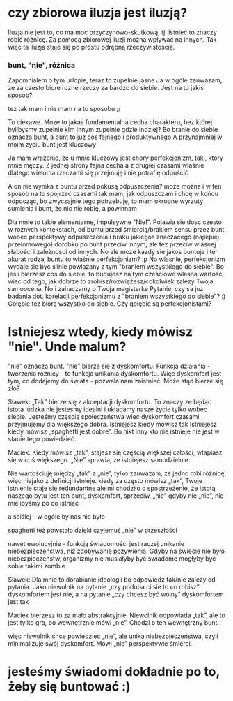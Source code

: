 # czy zbiorowa iluzja jest iluzją?

Iluzją nie jest to, co ma moc przyczynowo-skutkową, tj. istnieć to znaczy robić różnicę. Za pomocą zbiorowej iluzji można wpływać na innych. Tak więc ta iluzja staje się po prostu odrębną rzeczywistością.

### bunt, "nie", różnica

Zapomnialem o tym urlopie, teraz to zupelnie jasne
Ja w ogóle zauwazam, ze za czesto biore rozne rzeczy za bardzo do siebie. Jest na to jakis sposób?

tez tak mam i nie mam na to sposobu ;/

To ciekawe. Moze to jakas fundamentalna cecha charakteru, bez której bylibysmy zupelnie kim innym zupelnie gdzie indziej? Bo branie do siebie oznacza bunt, a bunt to juz cos fajnego i produktywnego
A przynajmniej w moim zyciu bunt jest kluczowy

Ja mam wrażenie, że u mnie kluczowy jest chory perfekcjonizm, taki, który mnie męczy.
Z jednej strony fajna cecha
a z drugiej czasami właśnie dlatego wieloma rzeczami się przejmuję i nie potrafię odpuścić

A on nie wynika z buntu przed pokusą odpuszczenia?
może można i w ten sposób na to spojrzeć
czasami tak mam; jak odpuszczam i chcę w końcu odpocząć, bo zwyczajnie tego potrzebuję, to mam okropne wyrzuty sumienia i bunt, że nic nie robię, a powinnam

Dla mnie to takie elementarne, impulsywne "Nie!". Pojawia sie dosc czesto w roznych kontekstach, od buntu przed śmiercią/brakiem sensu przez bunt wobec perspektywy odpuszczenia i braku jakiegos znaczacego (najlepiej przełomowego) dorobku po bunt przeciw innym, ale tez przeciw wlasnej słabości i zależności od innych. No ale moze kazdy sie jakos buntuje i ten akurat rodzaj buntu to właśnie perfekcjonizm? :p
No wlasnie, perfekcjonizm wydaje sie byc silnie powiazany z tym "braniem wszystkiego do siebie". Bo jesli bierzesz cos do siebie, to budujesz na tym czesciowo wlasna wartość, wiec od tego, jak dobrze to zrobisz/rozwiążesz/cokolwiek zalezy Twoja samoocena. No i zahaczamy o Twoja magisterke
Pytanie, czy sa juz badania dot. korelacji perfekcjonizmu z "braniem wszystkiego do siebie"? :)
Gołębie tez biorą wszystko do siebie. Czy gołębie są perfekcjonistami?

# Istniejesz wtedy, kiedy mówisz "nie". Unde malum?

"nie" oznacza bunt. "nie" bierze się z dyskomfortu. Funkcja działania - tworzenia różnicy - to funkcja unikania dyskomfortu. Więc dyskomfort jest tym, co dodajemy do świata - pozwala nam zaistnieć. Może stąd bierze się zło?


Sławek:
„Tak” bierze się z akceptacji dyskomfortu. To znaczy ze będąc istota ludzka nie jesteśmy idealni i układamy nasze życie tylko wobec siebie. Jesteśmy częścią społeczeństwa wiec dyskomfort czasami przyjmujemy dla większego dobra. Istniejesz kiedy mówisz tak
Istniejesz kiedy mówisz „spaghetti jest dobre”. Bo nikt inny kto nie istnieje nie jest w stanie tego powiedzieć.


Maciek:
Kiedy mówisz „tak", stajesz się częścią większej całości, wtapiasz się w coś większego. „Nie” sprawia, że istniejesz samodzielnie.

Nie wartościuję między „tak” a „nie”, tylko zauważam, że jedno robi różnicę, więc niejako z definicji istnieje.
kiedy za często mówisz „tak”, Twoje istnienie staje się redundantne
ale mi chodziło o spostrzeżenie, że istotą naszego bytu jest ten bunt, dyskomfort, sprzeciw, „nie"
gdyby nie „nie”, nie mielibyśmy po co istnieć

a ściślej - w ogóle by nas nie było

spaghetti też powstało dzięki czyjemuś „nie” w przeszłości

nawet ewolucyjnie - funkcją świadomości jest raczej unikanie niebezpieczeństwa, niż zdobywanie pożywienia. Gdyby na świecie nie było niebezpieczeństw, organizmy nie musiałyby być świadome
mogłyby być sobie takimi zombie


Sławek:
Dla mnie to dorabianie ideologii bo odpowiedz tak/nie zależy od pytania. Jako niewolnik na pytanie „czy podoba ci sie to co robisz” dyskomfortem jest nie, a na pytanie „czy chcesz być wolny” dyskomfortem jest tak


Maciek
bierzesz to za mało abstrakcyjnie. Niewolnik odpowiada „tak”, ale to jest tylko gra, bo wewnętrznie mówi „nie”. Chodzi o ten wewnętrzny bunt.

więc niewolnik chce powiedzieć „nie”, ale unika niebezpieczeństwa, czyli minimalizuje swój dyskomfort. Mówi „nie” perspektywie śmierci.


# jesteśmy świadomi dokładnie po to, żeby się buntować :)



